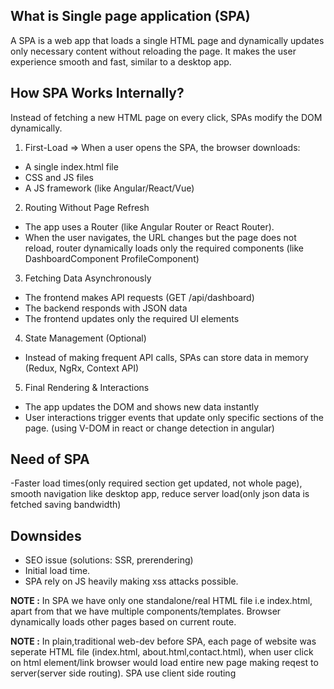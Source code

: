 ## What is Single page application (SPA)

A SPA is a web app that loads a single HTML page and dynamically updates only necessary content without reloading the page. It makes the user experience smooth and fast, similar to a desktop app.

## How SPA Works Internally?
Instead of fetching a new HTML page on every click, SPAs modify the DOM dynamically.

1. First-Load => When a user opens the SPA, the browser downloads:

- A single index.html file
- CSS and JS files
- A JS framework (like Angular/React/Vue)

2. Routing Without Page Refresh

- The app uses a Router (like Angular Router or React Router).
- When the user navigates, the URL changes but the page does not reload, router dynamically loads only the required components (like DashboardComponent ProfileComponent)

3. Fetching Data Asynchronously
- The frontend makes API requests (GET /api/dashboard)
- The backend responds with JSON data
- The frontend updates only the required UI elements

4. State Management (Optional)
- Instead of making frequent API calls, SPAs can store data in memory (Redux, NgRx, Context API)

5. Final Rendering & Interactions
- The app updates the DOM and shows new data instantly
- User interactions trigger events that update only specific sections of the page. (using V-DOM in react or change detection in angular)

## Need of SPA

-Faster load times(only required section get updated, not whole page), smooth navigation like desktop app, reduce server load(only json data is fetched saving bandwidth)

## Downsides

- SEO issue (solutions: SSR, prerendering)
- Initial load time.
- SPA rely on JS heavily making xss attacks possible.

**NOTE :** In SPA we have only one standalone/real HTML file i.e index.html, apart from that we have multiple components/templates. Browser dynamically loads other pages based on current route.

**NOTE :** In plain,traditional web-dev before SPA, each page of website was seperate HTML file (index.html, about.html,contact.html), when user click on html element/link browser would load entire new page making reqest to server(server side routing). SPA use client side routing
